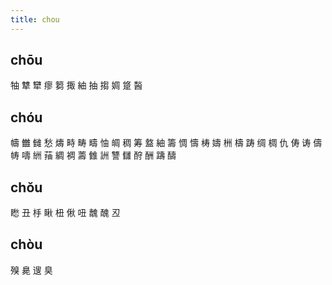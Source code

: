 ```yaml
---
title: chou
---
```


## chōu
牰
犨
犫
瘳
篘
掫
紬
抽
搊
婤
跾
醔
## chóu
幬
雦
雠
愁
燽
畤
畴
疇
怞
皗
稠
筹
盩
紬
籌
惆
懤
梼
嬦
栦
檮
踌
绸
椆
仇
俦
诪
儔
帱
嚋
絒
菗
綢
裯
薵
雔
詶
讐
讎
酧
酬
躊
醻
## chǒu
矁
丑
杽
瞅
杻
偢
吜
魗
醜
丒
## chòu
殠
臰
遚
臭
